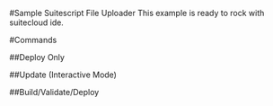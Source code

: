 #Sample Suitescript File Uploader
This example is ready to rock with suitecloud ide.

#Commands

##Deploy Only

##Update (Interactive Mode)

##Build/Validate/Deploy